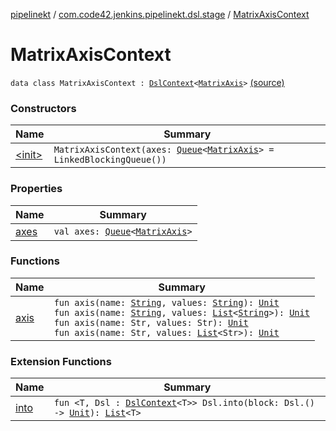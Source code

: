[pipelinekt](../../index.md) / [com.code42.jenkins.pipelinekt.dsl.stage](../index.md) / [MatrixAxisContext](./index.md)

# MatrixAxisContext

`data class MatrixAxisContext : `[`DslContext`](../../com.code42.jenkins.pipelinekt.dsl/-dsl-context/index.md)`<`[`MatrixAxis`](../../com.code42.jenkins.pipelinekt.core.stage/-matrix-axis/index.md)`>` [(source)](https://github.com/code42/pipelinekt/tree/master/dsl/src/main/kotlin/com/code42/jenkins/pipelinekt/dsl/stage/MatrixAxisContext.kt#L10)

### Constructors

| Name | Summary |
|---|---|
| [&lt;init&gt;](-init-.md) | `MatrixAxisContext(axes: `[`Queue`](https://docs.oracle.com/javase/6/docs/api/java/util/Queue.html)`<`[`MatrixAxis`](../../com.code42.jenkins.pipelinekt.core.stage/-matrix-axis/index.md)`> = LinkedBlockingQueue())` |

### Properties

| Name | Summary |
|---|---|
| [axes](axes.md) | `val axes: `[`Queue`](https://docs.oracle.com/javase/6/docs/api/java/util/Queue.html)`<`[`MatrixAxis`](../../com.code42.jenkins.pipelinekt.core.stage/-matrix-axis/index.md)`>` |

### Functions

| Name | Summary |
|---|---|
| [axis](axis.md) | `fun axis(name: `[`String`](https://kotlinlang.org/api/latest/jvm/stdlib/kotlin/-string/index.html)`, values: `[`String`](https://kotlinlang.org/api/latest/jvm/stdlib/kotlin/-string/index.html)`): `[`Unit`](https://kotlinlang.org/api/latest/jvm/stdlib/kotlin/-unit/index.html)<br>`fun axis(name: `[`String`](https://kotlinlang.org/api/latest/jvm/stdlib/kotlin/-string/index.html)`, values: `[`List`](https://kotlinlang.org/api/latest/jvm/stdlib/kotlin.collections/-list/index.html)`<`[`String`](https://kotlinlang.org/api/latest/jvm/stdlib/kotlin/-string/index.html)`>): `[`Unit`](https://kotlinlang.org/api/latest/jvm/stdlib/kotlin/-unit/index.html)<br>`fun axis(name: Str, values: Str): `[`Unit`](https://kotlinlang.org/api/latest/jvm/stdlib/kotlin/-unit/index.html)<br>`fun axis(name: Str, values: `[`List`](https://kotlinlang.org/api/latest/jvm/stdlib/kotlin.collections/-list/index.html)`<Str>): `[`Unit`](https://kotlinlang.org/api/latest/jvm/stdlib/kotlin/-unit/index.html) |

### Extension Functions

| Name | Summary |
|---|---|
| [into](../../com.code42.jenkins.pipelinekt.dsl/into.md) | `fun <T, Dsl : `[`DslContext`](../../com.code42.jenkins.pipelinekt.dsl/-dsl-context/index.md)`<T>> Dsl.into(block: Dsl.() -> `[`Unit`](https://kotlinlang.org/api/latest/jvm/stdlib/kotlin/-unit/index.html)`): `[`List`](https://kotlinlang.org/api/latest/jvm/stdlib/kotlin.collections/-list/index.html)`<T>` |
